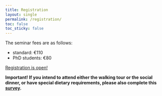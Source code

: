 ```yaml
---
title: Registration
layout: single
permalink: /registration/
toc: false
toc_sticky: false
---
```

The seminar fees are as follows:

* standard: €110
* PhD students: €80


[Registration is open!](https://www.conftool.com/aiabrixen2024/)

**Important! If you intend to attend either the walking tour or the social dinner, or have special dietary requirements, please also complete this [survey](https://forms.office.com/e/TfVgZ0utAs).**